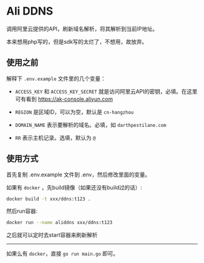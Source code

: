 # Ali DDNS

调用阿里云提供的API，刷新域名解析，将其解析到当前IP地址。

本来想用php写的，但是sdk写的太烂了，不想用，故放弃。

## 使用之前

解释下 `.env.example` 文件里的几个变量：

- `ACCESS_KEY` 和 `ACCESS_KEY_SECRET` 就是访问阿里云API的密钥，必填。在这里可有看到 https://ak-console.aliyun.com

- `REGION` 是区域ID，可以为空，默认是 `cn-hangzhou`

- `DOMAIN_NAME` 表示要解析的域名。必填，如 `darthpestilane.com`

- `RR` 表示主机记录。选填，默认为 `@`

## 使用方式

首先复制 .env.example 文件到 .env，然后修改里面的变量。

如果有 `docker` ，先build镜像（如果还没有build过的话）:

```sh
docker build -t xxx/ddns:t123 .
```

然后run容器:

```sh
docker run --name aliddns xxx/ddns:t123
```

之后就可以定时去start容器来刷新解析

---

如果么有 `docker`，直接 `go run main.go` 即可。
